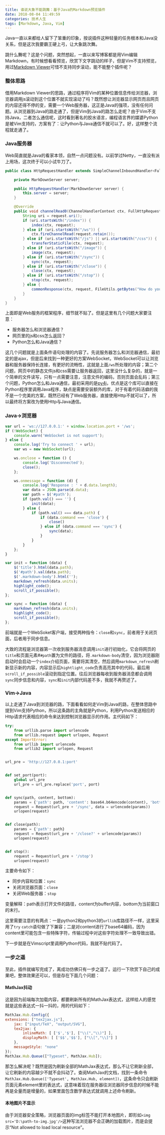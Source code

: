 ```yaml
---
title: 谁说大象不能跳舞：基于Java的Markdown预览插件
date: 2018-08-04 11:49:59
categories: 技术人生
tags: [Markdown, Java, Vim]
---
```


Java一直以来都给人留下了笨重的印象，按说插件这种轻量的任务根本和Java没关系，但是这次我要霸王硬上弓，让大象跳次舞。

跳什么舞呢？这是个问题，突然想起，一直以来写博客都是用Vim编辑Markdown，有时候想看看预览，欣赏下文字跳动的样子，但是Vim不支持预览，用过[Markdown Viewer](https://chrome.google.com/webstore/detail/markdown-viewer/ckkdlimhmcjmikdlpkmbgfkaikojcbjk)可惜不支持同步滚动，能不能整个插件呢？

### 整体思路

借用Markdown Viewer的思路，通过程序将Vim的某种位置信息传给浏览器，浏览器调用js滚动到这个位置不就实现滚动了吗？既然想让浏览器显示网页而且网页的内容还得不停的变，需要一个Web服务器，这正是Java的强项，没有任何问题。从浏览器到Java的路走通了，但是Vim到Java的路怎么走呢？由于Vim不支持Java，二者怎么通信呢，这时看到著名的胶水语言，编程语言界的媒婆Python是被Vim支持的，方案有了：让Python与Java通信不就可以了。好，这样整个流程就走通了。

### Java服务器

Web简直就是Java的看家本领，自然一点问题没有。以前学过Netty，一直没有派上用场，这次终于可以小试牛刀了。

```java
public class HttpRequestHandler extends SimpleChannelInboundHandler<FullHttpRequest> {

    private MarkDownServer server;

    public HttpRequestHandler(MarkDownServer server) {
        this.server = server;
    }

    @Override
    public void channelRead0(ChannelHandlerContext ctx, FullHttpRequest request) {
        String uri = request.uri();
        if (uri.startsWith("/index")) {
            index(ctx, request);
        } else if (uri.startsWith("/ws")) {
            ctx.fireChannelRead(request.retain());
        } else if (uri.startsWith("/js") || uri.startsWith("/css")) {
            transferStaticFile(ctx, request);
        } else if (uri.startsWith("/image")) {
            image(ctx, request);
        } else if (uri.startsWith("/sync")) {
            sync(ctx, request);
        } else if (uri.startsWith("/close")) {
            close(ctx, request);
        } else if (uri.startsWith("/stop")) {
            stop(ctx, request);
        } else {
            commonResponse(ctx, request, FileUtils.getBytes("How do you do"), MiMeType.PLAIN);
        }
    }
}
```

上面即是Web服务的框架程序，细节就不贴了。但是这里有几个问题大家要注意：

- 服务器怎么和浏览器通信？
- 网页里的js和css怎么返回？
- Python怎么和Java通信？

这几个问题就是上面条件语句处理的内容了。先说服务器怎么和浏览器通信，最初定的是ajax，但是后来找到一种更好的方案WebSocket，WebSocket可以让浏览器和服务器保持长连接，有更好的流畅性，这就是上面`/ws`所处理的内容；第二个问题，网页中的静态文件js和css需要让服务器返回，这里没什么复杂的，就是一个简单的文件读写，只有一点需要注意，注意文件的编码，否则页面会乱码；第三个问题，Python怎么和Java通信，最初采用的是[py4j](https://www.py4j.org/)，优点是这个库可以直接在Python程序里调用Java程序，缺点是需要安装额外的库，对于有着代码洁癖的我不是一个完美的方案，既然已经有了Web服务器，直接使用Http不就可以了，所以最终将方案改为使用Http与Java通信。

### Java->浏览器

```javascript
var url = 'ws://127.0.0.1:' + window.location.port + '/ws';
if (!WebSocket) {
    console.warn('WebSocket is not support');
} else {
    console.log('Try to connect ' + url);
    var ws = new WebSocket(url);

    ws.onclose = function () {
        console.log('Disconnected');
        close();
    };

    ws.onmessage = function (d) {
        console.log('Response : ' + d.data.length);
        var data = JSON.parse(d.data);
        var path = $('#path');
        if (path.val() === '') {
            init(data);
        } else {
            if (path.val() === data.path) {
                if (data.command === 'close') {
                    close()
                } else if (data.command === 'sync') {
                    sync(data);
                }
            }
        }
    };
}

var init = function (data) {
    $('title').html(data.path);
    $('#path').val(data.path);
    $('.markdown-body').html('');
    markdown_refresh(data.units);
    highlight_code();
    scroll_if_possible();
};

var sync = function (data) {
    markdown_refresh(data.units);
    highlight_code();
    scroll_if_possible();
};
```

前端就是一个WebSoket客户端，接受两种指令：`close`和`sync`，前者用于关闭页面，后者用于同步信息。

大致的流程是浏览器第一次收到服务器消息调用`init`进行初始化，它会将网页的`title`和页面元素#`#path`置为文件的路径，将`.markdown-body`清空，因为浏览器刚启动时会启动一个`index`介绍页面，需要将其清空，然后调用`markdown_refresh`刷新显示新的内容，内容显示后`hightlight_code`负责高亮其中的代码，最后用`scroll_if_possible`滚动到指定位置。往后浏览器每收到服务器消息都会调用`sync`同步信息和内容，`sync`和`init`内部代码差不多，我就不再赘述了。

### Vim->Java

以上走通了Java到浏览器的路，下面看看如何走Vim到Java的路，在整体思路中提到Vim支持Python，所以这条路的主角就是Python，利用Python发送相应的Http请求代表相应的命令来达到控制浏览器显示的作用。主代码如下：

```python
try:
    from urllib.parse import urlencode
    from urllib.request import urlopen, Request
except ImportError:
    from urllib import urlencode
    from urllib2 import urlopen, Request


url_pre = 'http://127.0.0.1:port'


def set_port(port):
    global url_pre
    url_pre = url_pre.replace('port', port)


def sync(path, content, bottom):
    params = {'path': path, 'content': base64.b64encode(content), 'bottom': bottom}
    request = Request(url_pre + '/sync', data = urlencode(params))
    urlopen(request)


def close(path):
    params = {'path': path}
    request = Request(url_pre + '/close?' + urlencode(params))
    urlopen(request)


def stop():
    request = Request(url_pre + '/stop')
    urlopen(request)
```

主要命令如下：

- 同步内容和位置：`sync`
- 关闭浏览器页面：`close`
- 关闭Web服务器：`stop`

变量解释：path表示打开文件的路径，content为buffer内容，bottom为当前窗口的末行。

这里需要注意的有两点：一是python2和python3的`urllib`库路径不一样，这里采用了`try` `catch`语句做了下兼容；二是对content进行了base64编码，因为content里可能包含一些特殊字符，传输过程中对这些字符处理不一致导致出错。

下一步就是在Vimscript里调用Python代码，我就不贴代码了。

### 一步之遥

至此，插件就编写完成了，离成功仿佛只有一步之遥了。运行一下欣赏下自己的成果吧，整体效果还可以，但是存在下面几个问题：

#### MathJax抖动

这是因为前端每次加载内容，都要刷新所有的MathJax表达式，这样给人的感觉就是这些表达式一抖一抖的，用的代码如下：

```javascript
MathJax.Hub.Config({
extensions: ["tex2jax.js"],
    jax: ["input/TeX", "output/SVG"],
    tex2jax: {
        inlineMath: [ ['$','$'], ["\\(","\\)"] ],
        displayMath: [ ['$$','$$'], ["\\[","\\]"] ]
    },
    messageStyle: "none"
});
MathJax.Hub.Queue(["Typeset", MathJax.Hub]);
```

那怎么解决呢？既然是因为刷新全部的MathJax表达式，那么不让它刷新全部，让它刷新的内容越少不就不会抖动了。查阅MathJax的文档，找到一条命令`MathJax.Hub.Queue(['Typeset', MathJax.Hub, element])`，这条命令只会刷新页面元素element里的表达式，这意味着现在服务器往浏览器同步信息的时候不能再是全量而是增量的，如果里面包含数学表达式就调用上述命令刷新。

#### 本地图片不显示

由于浏览器安全策略，浏览器页面的img标签不能打开本地图片，即形如`<img src='D:\path-to-img.jpg'/>`这种写法浏览器不会正确的加载图片，而是会提示“Not allowed to load local resource”。
